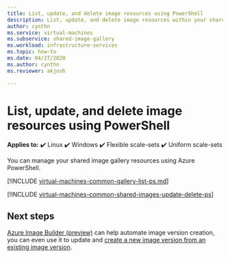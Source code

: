 ```yaml
---
title: List, update, and delete image resources using PowerShell
description: List, update, and delete image resources within your shared image gallery using Azure PowerShell.
author: cynthn
ms.service: virtual-machines
ms.subservice: shared-image-gallery
ms.workload: infrastructure-services
ms.topic: how-to
ms.date: 04/27/2020
ms.author: cynthn
ms.reviewer: akjosh

---
```


# List, update, and delete image resources using PowerShell 

**Applies to:** :heavy_check_mark: Linux :heavy_check_mark: Windows :heavy_check_mark: Flexible scale-sets :heavy_check_mark: Uniform scale-sets

You can manage your shared image gallery resources using Azure PowerShell.

[!INCLUDE [virtual-machines-common-gallery-list-ps.md](../../includes/virtual-machines-common-gallery-list-ps.md)]

[!INCLUDE [virtual-machines-common-shared-images-update-delete-ps](../../includes/virtual-machines-common-shared-images-update-delete-ps.md)]

## Next steps

[Azure Image Builder (preview)](./image-builder-overview.md) can help automate image version creation, you can even use it to update and [create a new image version from an existing image version](./linux/image-builder-gallery-update-image-version.md).